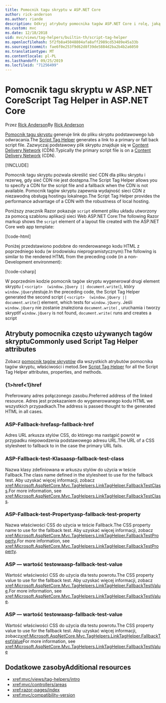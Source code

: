 ```yaml
---
title: Pomocnik tagu skryptu w ASP.NET Core
author: rick-anderson
ms.author: riande
description: Odkryj atrybuty pomocnika tagów ASP.NET Core i rolę, jaką każdy atrybut odgrywa w rozszerzeniu zachowania tagu skryptu HTML.
ms.custom: mvc
ms.date: 12/18/2018
uid: mvc/views/tag-helpers/builtin-th/script-tag-helper
ms.openlocfilehash: 5f2fb8a45048804afa8aff2989cd53489e45a33b
ms.sourcegitcommit: fae6f0e253f9d62d8f39de5884d2ba2b4b2a6050
ms.translationtype: MT
ms.contentlocale: pl-PL
ms.lasthandoff: 09/25/2019
ms.locfileid: "71256499"
---
```

# <a name="script-tag-helper-in-aspnet-core"></a><span data-ttu-id="c52f4-103">Pomocnik tagu skryptu w ASP.NET Core</span><span class="sxs-lookup"><span data-stu-id="c52f4-103">Script Tag Helper in ASP.NET Core</span></span>

<span data-ttu-id="c52f4-104">Przez [Rick Anderson](https://twitter.com/RickAndMSFT)</span><span class="sxs-lookup"><span data-stu-id="c52f4-104">By [Rick Anderson](https://twitter.com/RickAndMSFT)</span></span>

<span data-ttu-id="c52f4-105">[Pomocnik tagu skryptu](xref:Microsoft.AspNetCore.Mvc.TagHelpers.ScriptTagHelper) generuje link do pliku skryptu podstawowego lub odwracania.</span><span class="sxs-lookup"><span data-stu-id="c52f4-105">The [Script Tag Helper](xref:Microsoft.AspNetCore.Mvc.TagHelpers.ScriptTagHelper) generates a link to a primary or fall back script file.</span></span> <span data-ttu-id="c52f4-106">Zazwyczaj podstawowy plik skryptu znajduje się w [Content Delivery Network](/office365/enterprise/content-delivery-networks#what-exactly-is-a-cdn) (CDN).</span><span class="sxs-lookup"><span data-stu-id="c52f4-106">Typically the primary script file is on a [Content Delivery Network](/office365/enterprise/content-delivery-networks#what-exactly-is-a-cdn) (CDN).</span></span>

[!INCLUDE[](~/includes/cdn.md)]

<span data-ttu-id="c52f4-107">Pomocnik tagu skryptu pozwala określić sieć CDN dla pliku skryptu i rezerwę, gdy sieć CDN nie jest dostępna.</span><span class="sxs-lookup"><span data-stu-id="c52f4-107">The Script Tag Helper allows you to specify a CDN for the script file and a fallback when the CDN is not available.</span></span> <span data-ttu-id="c52f4-108">Pomocnik tagów skryptu zapewnia wydajność sieci CDN z niezawodną obsługą hostingu lokalnego.</span><span class="sxs-lookup"><span data-stu-id="c52f4-108">The Script Tag Helper provides the performance advantage of a CDN with the robustness of local hosting.</span></span>

<span data-ttu-id="c52f4-109">Poniższy znacznik Razor pokazuje `script` element pliku układu utworzony za pomocą szablonu aplikacji sieci Web ASP.NET Core:</span><span class="sxs-lookup"><span data-stu-id="c52f4-109">The following Razor markup shows the `script` element of a layout file created with the ASP.NET Core web app template:</span></span>

[!code-html[](link-tag-helper/sample/_Layout.cshtml?name=snippet2)]

<span data-ttu-id="c52f4-110">Poniżej przedstawiono podobne do renderowanego kodu HTML z poprzedniego kodu (w środowisku nieprogramistycznym):</span><span class="sxs-lookup"><span data-stu-id="c52f4-110">The following is similar to the rendered HTML from the preceding code (in a non-Development environment):</span></span>

[!code-csharp[](link-tag-helper/sample/HtmlPage2.html)]

<span data-ttu-id="c52f4-111">W poprzednim kodzie pomocnik tagów skryptu wygenerował drugi element skryptu ( `<script>  (window.jQuery || document.write(`), który `window.jQuery`testuje.</span><span class="sxs-lookup"><span data-stu-id="c52f4-111">In the preceding code, the Script Tag Helper generated the second script ( `<script>  (window.jQuery || document.write(`) element, which tests for `window.jQuery`.</span></span> <span data-ttu-id="c52f4-112">Jeśli `window.jQuery` nie zostanie znaleziona `document.write(` , uruchamia i tworzy skrypt</span><span class="sxs-lookup"><span data-stu-id="c52f4-112">If `window.jQuery` is not found, `document.write(` runs and creates a script</span></span> 

## <a name="commonly-used-script-tag-helper-attributes"></a><span data-ttu-id="c52f4-113">Atrybuty pomocnika często używanych tagów skryptu</span><span class="sxs-lookup"><span data-stu-id="c52f4-113">Commonly used Script Tag Helper attributes</span></span>

<span data-ttu-id="c52f4-114">Zobacz [pomocnik tagów skryptów](xref:Microsoft.AspNetCore.Mvc.TagHelpers.ScriptTagHelper) dla wszystkich atrybutów pomocnika tagów skryptu, właściwości i metod.</span><span class="sxs-lookup"><span data-stu-id="c52f4-114">See [Script Tag Helper](xref:Microsoft.AspNetCore.Mvc.TagHelpers.ScriptTagHelper) for all the Script Tag Helper attributes, properties, and methods.</span></span>

### <a name="href"></a><span data-ttu-id="c52f4-115">{1&gt;href&lt;1}</span><span class="sxs-lookup"><span data-stu-id="c52f4-115">href</span></span>

<span data-ttu-id="c52f4-116">Preferowany adres połączonego zasobu.</span><span class="sxs-lookup"><span data-stu-id="c52f4-116">Preferred address of the linked resource.</span></span> <span data-ttu-id="c52f4-117">Adres jest przekazaniem do wygenerowanego kodu HTML we wszystkich przypadkach.</span><span class="sxs-lookup"><span data-stu-id="c52f4-117">The address is passed thought to the generated HTML in all cases.</span></span>

### <a name="asp-fallback-href"></a><span data-ttu-id="c52f4-118">ASP-Fallback-href</span><span class="sxs-lookup"><span data-stu-id="c52f4-118">asp-fallback-href</span></span>

<span data-ttu-id="c52f4-119">Adres URL arkusza stylów CSS, do którego ma nastąpić powrót w przypadku niepowodzenia podstawowego adresu URL.</span><span class="sxs-lookup"><span data-stu-id="c52f4-119">The URL of a CSS stylesheet to fallback to in the case the primary URL fails.</span></span>

### <a name="asp-fallback-test-class"></a><span data-ttu-id="c52f4-120">ASP-Fallback-test-Klasa</span><span class="sxs-lookup"><span data-stu-id="c52f4-120">asp-fallback-test-class</span></span>

<span data-ttu-id="c52f4-121">Nazwa klasy zdefiniowana w arkuszu stylów do użycia w teście Fallback.</span><span class="sxs-lookup"><span data-stu-id="c52f4-121">The class name defined in the stylesheet to use for the fallback test.</span></span> <span data-ttu-id="c52f4-122">Aby uzyskać więcej informacji, zobacz <xref:Microsoft.AspNetCore.Mvc.TagHelpers.LinkTagHelper.FallbackTestClass>.</span><span class="sxs-lookup"><span data-stu-id="c52f4-122">For more information, see <xref:Microsoft.AspNetCore.Mvc.TagHelpers.LinkTagHelper.FallbackTestClass>.</span></span>

### <a name="asp-fallback-test-property"></a><span data-ttu-id="c52f4-123">ASP-Fallback-test-Property</span><span class="sxs-lookup"><span data-stu-id="c52f4-123">asp-fallback-test-property</span></span>

<span data-ttu-id="c52f4-124">Nazwa właściwości CSS do użycia w teście Fallback.</span><span class="sxs-lookup"><span data-stu-id="c52f4-124">The CSS property name to use for the fallback test.</span></span> <span data-ttu-id="c52f4-125">Aby uzyskać więcej informacji, zobacz <xref:Microsoft.AspNetCore.Mvc.TagHelpers.LinkTagHelper.FallbackTestProperty>.</span><span class="sxs-lookup"><span data-stu-id="c52f4-125">For more information, see <xref:Microsoft.AspNetCore.Mvc.TagHelpers.LinkTagHelper.FallbackTestProperty>.</span></span>

### <a name="asp-fallback-test-value"></a><span data-ttu-id="c52f4-126">ASP — wartość testowa</span><span class="sxs-lookup"><span data-stu-id="c52f4-126">asp-fallback-test-value</span></span>

<span data-ttu-id="c52f4-127">Wartość właściwości CSS do użycia dla testu powrotu.</span><span class="sxs-lookup"><span data-stu-id="c52f4-127">The CSS property value to use for the fallback test.</span></span> <span data-ttu-id="c52f4-128">Aby uzyskać więcej informacji, zobacz <xref:Microsoft.AspNetCore.Mvc.TagHelpers.LinkTagHelper.FallbackTestValue>.</span><span class="sxs-lookup"><span data-stu-id="c52f4-128">For more information, see <xref:Microsoft.AspNetCore.Mvc.TagHelpers.LinkTagHelper.FallbackTestValue>.</span></span>

### <a name="asp-fallback-test-value"></a><span data-ttu-id="c52f4-129">ASP — wartość testowa</span><span class="sxs-lookup"><span data-stu-id="c52f4-129">asp-fallback-test-value</span></span>

<span data-ttu-id="c52f4-130">Wartość właściwości CSS do użycia dla testu powrotu.</span><span class="sxs-lookup"><span data-stu-id="c52f4-130">The CSS property value to use for the fallback test.</span></span> <span data-ttu-id="c52f4-131">Aby uzyskać więcej informacji, zobacz<xref:Microsoft.AspNetCore.Mvc.TagHelpers.LinkTagHelper.FallbackTestValue></span><span class="sxs-lookup"><span data-stu-id="c52f4-131">For more information, see <xref:Microsoft.AspNetCore.Mvc.TagHelpers.LinkTagHelper.FallbackTestValue></span></span>

## <a name="additional-resources"></a><span data-ttu-id="c52f4-132">Dodatkowe zasoby</span><span class="sxs-lookup"><span data-stu-id="c52f4-132">Additional resources</span></span>

* <xref:mvc/views/tag-helpers/intro>
* <xref:mvc/controllers/areas>
* <xref:razor-pages/index>
* <xref:mvc/compatibility-version>
